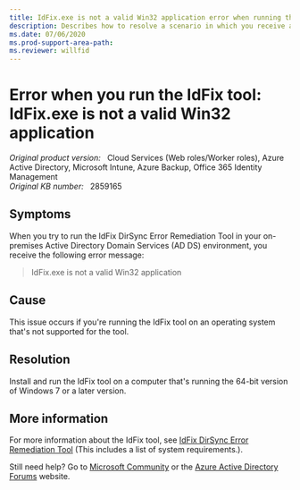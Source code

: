 ```yaml
---
title: IdFix.exe is not a valid Win32 application error when running the IdFix tool
description: Describes how to resolve a scenario in which you receive an error when you run the IdFix DirSync Error Remediation Tool.
ms.date: 07/06/2020
ms.prod-support-area-path: 
ms.reviewer: willfid
---
```

# Error when you run the IdFix tool: IdFix.exe is not a valid Win32 application

_Original product version:_ &nbsp; Cloud Services (Web roles/Worker roles), Azure Active Directory, Microsoft Intune, Azure Backup, Office 365 Identity Management  
_Original KB number:_ &nbsp; 2859165

## Symptoms

When you try to run the IdFix DirSync Error Remediation Tool in your on-premises Active Directory Domain Services (AD DS) environment, you receive the following error message:

> IdFix.exe is not a valid Win32 application

## Cause

This issue occurs if you're running the IdFix tool on an operating system that's not supported for the tool.

## Resolution

Install and run the IdFix tool on a computer that's running the 64-bit version of Windows 7 or a later version.

## More information

For more information about the IdFix tool, see [IdFix DirSync Error Remediation Tool](https://github.com/microsoft/idfix) (This includes a list of system requirements.).

Still need help? Go to [Microsoft Community](https://answers.microsoft.com/) or the [Azure Active Directory Forums](https://social.msdn.microsoft.com/Forums/en-US/home?forum=windowsazuread) website.
